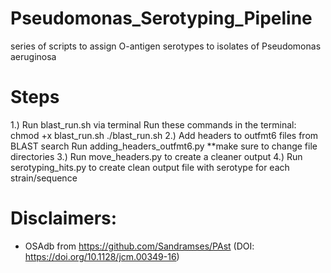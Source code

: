 # Pseudomonas_Serotyping_Pipeline
series of scripts to assign O-antigen serotypes to isolates of Pseudomonas aeruginosa

# Steps
1.) Run blast_run.sh via terminal
  Run these commands in the terminal:
    chmod +x blast_run.sh
    ./blast_run.sh
2.) Add headers to outfmt6 files from BLAST search
  Run adding_headers_outfmt6.py
    **make sure to change file directories
3.) Run move_headers.py to create a cleaner output
4.) Run serotyping_hits.py to create clean output file with serotype for each strain/sequence

# Disclaimers:
  - OSAdb from https://github.com/Sandramses/PAst (DOI: https://doi.org/10.1128/jcm.00349-16) 
